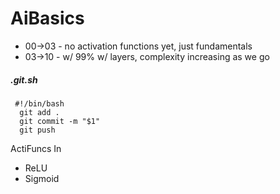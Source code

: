 # AiBasics


* 00->03 - no activation functions yet, just fundamentals
* 03->10 - w/ 99% w/ layers, complexity increasing as we go
##### .git.sh
```
 #!/bin/bash
  git add .
  git commit -m "$1"
  git push
```

ActiFuncs In
* ReLU
* Sigmoid
